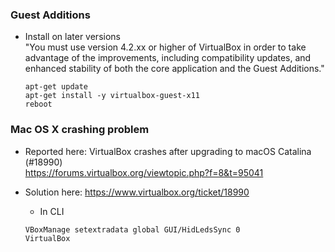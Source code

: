 ### Guest Additions
* Install on later versions  
  "You must use version 4.2.xx or higher of VirtualBox in order to take advantage of the improvements, including compatibility updates, and enhanced stability of both the core application and the Guest Additions."
  ```
  apt-get update
  apt-get install -y virtualbox-guest-x11
  reboot
  ```

### Mac OS X crashing problem
* Reported here:
  VirtualBox crashes after upgrading to macOS Catalina (#18990)  
  https://forums.virtualbox.org/viewtopic.php?f=8&t=95041  

* Solution here:
  https://www.virtualbox.org/ticket/18990

  - In CLI
  ```
  VBoxManage setextradata global GUI/HidLedsSync 0
  VirtualBox
  ```
